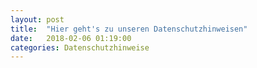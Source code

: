 ```yaml
---
layout: post
title:  "Hier geht's zu unseren Datenschutzhinweisen"
date:   2018-02-06 01:19:00
categories: Datenschutzhinweise
---
```

